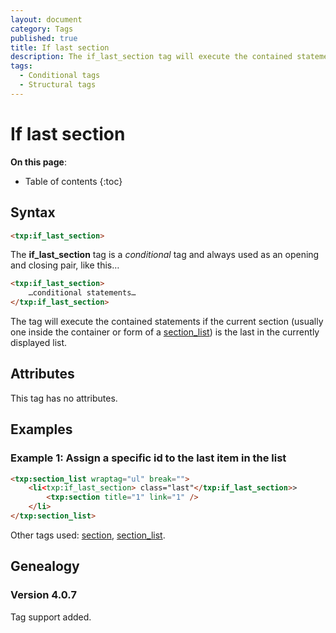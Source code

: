 ```yaml
---
layout: document
category: Tags
published: true
title: If last section
description: The if_last_section tag will execute the contained statements if the current section is the last in the list.
tags:
  - Conditional tags
  - Structural tags
---
```


# If last section

**On this page**:

* Table of contents
{:toc}

## Syntax

~~~ html
<txp:if_last_section>
~~~

The **if_last_section** tag is a *conditional* tag and always used as an opening and closing pair, like this…

~~~ html
<txp:if_last_section>
    …conditional statements…
</txp:if_last_section>
~~~

The tag will execute the contained statements if the current section (usually one inside the container or form of a [section_list](section_list)) is the last in the currently displayed list.

## Attributes

This tag has no attributes.

## Examples

### Example 1: Assign a specific id to the last item in the list

~~~ html
<txp:section_list wraptag="ul" break="">
    <li<txp:if_last_section> class="last"</txp:if_last_section>>
        <txp:section title="1" link="1" />
    </li>
</txp:section_list>
~~~

Other tags used: [section](section), [section_list](section_list).

## Genealogy

### Version 4.0.7

Tag support added.
